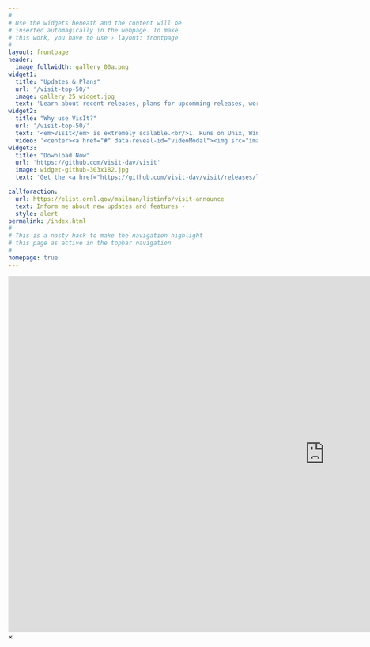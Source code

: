 ```yaml
---
#
# Use the widgets beneath and the content will be
# inserted automagically in the webpage. To make
# this work, you have to use › layout: frontpage
#
layout: frontpage
header:
  image_fullwidth: gallery_00a.png
widget1:
  title: "Updates & Plans"
  url: '/visit-top-50/'
  image: gallery_25_widget.jpg
  text: 'Learn about recent releases, plans for upcomming releases, works in progress and other stuff about VisIt, its related technologies and visualization and data analysis in general.'
widget2:
  title: "Why use VisIt?"
  url: '/visit-top-50/'
  text: '<em>VisIt</em> is extremely scalable.<br/>1. Runs on Unix, Windows & OSX<br/>2. Is Free, <a href="https://github.com/visit-dav/visit/blob/develop/LICENSE">BSD Open Source</a>.<br/>3. Reads 130+ <a href="https://www.visitusers.org/index.php?title=Detailed_list_of_file_formats_VisIt_supports">File Formats</a>.<br/>4. Installed on many <a href="https://science.osti.gov/User-Facilities">LCFs</a>'
  video: '<center><a href="#" data-reveal-id="videoModal"><img src="images/gallery_12.jpg" width="180" align="middle"/></a></center>'
widget3:
  title: "Download Now"
  url: 'https://github.com/visit-dav/visit'
  image: widget-github-303x182.jpg
  text: 'Get the <a href="https://github.com/visit-dav/visit/releases/latest">latest release</a> to start visualizing and analyzing your data today. Or, download the <a href="https://github.com/visit-dav/visit/releases/download/v3.0.2/build_visit3_0_2">build_visit</a> script to build a custom version. Please <a href="https://github.com/visit-dav/visit/issues/new">share a comment</a> with us about your experiences with VisIt.'

callforaction:
  url: https://elist.ornl.gov/mailman/listinfo/visit-announce
  text: Inform me about new updates and features ›
  style: alert
permalink: /index.html
#
# This is a nasty hack to make the navigation highlight
# this page as active in the topbar navigation
#
homepage: true
---
```


<div id="videoModal" class="reveal-modal large" data-reveal="">
  <div class="flex-video widescreen vimeo" style="display: block;">
  <iframe width="1280" height="720" src="https://www.youtube.com/embed/aRV5etrNlAQ" frameborder="0" allow="accelerometer; autoplay; encrypted-media; gyroscope; picture-in-picture" allowfullscreen></iframe>
  </div>
  <a class="close-reveal-modal">&#215;</a>
</div>
